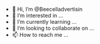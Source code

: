 - 👋 Hi, I’m @Beecelladvertisin
- 👀 I’m interested in ...
- 🌱 I’m currently learning ...
- 💞️ I’m looking to collaborate on ...
- 📫 How to reach me ...

<!---
Beecelladvertisin/Beecelladvertisin is a ✨ special ✨ repository because its `README.md` (this file) appears on your GitHub profile.
You can click the Preview link to take a look at your changes.
--->
